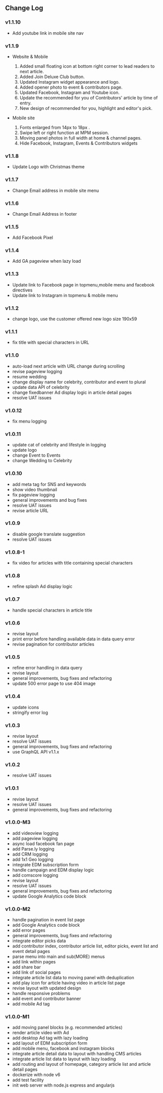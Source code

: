 ## Change Log

### v1.1.10
- Add youtube link in mobile site nav

### v1.1.9
- Website & Mobile
    1. Added small floating icon at bottom right corner to lead readers to next article.
    2. Added Join Deluxe Club button.
    3. Updated Instagram widget appearance and logo.
    4. Added opener photo to event & contributors page.
    5. Updated Facebook, Instagram and Youtube icon.
    6. Update the recommended for you of Contributors' article by time of entry.
    7. New design of recommended for you, highlight and editor's pick.

-   Mobile site
    1. Fonts enlarged from 14px to 18px .
    2. Swipe left or right function at MPM session.
    3. Moving panel photos in full width at home & channel pages.
    4. Hide Facebook, Instagram, Events & Contributors widgets

### v1.1.8
- Update Logo with Christmas theme

### v1.1.7
- Change Email address in mobile site menu 

### v1.1.6
- Change Email Address in footer 

### v1.1.5
- Add Facebook Pixel    

### v1.1.4
- Add GA pageview when lazy load    

### v1.1.3
- Update link to Facebook page in topmenu,mobile menu and facebook directives 
- Update link to Instagram in topmenu & mobile menu


### v1.1.2
- change logo, use the customer offered new logo size 190x59

### v1.1.1
- fix title with special characters in URL

### v1.1.0
- auto-load next article with URL change during scrolling
- revise pageview logging
- resume wedding
- change display name for celebrity, contributor and event to plural
- update data API of celebrity
- change fixedbanner Ad display logic in article detail pages
- resolve UAT issues

### v1.0.12
- fix menu logging

### v1.0.11
- update cat of celebrity and lifestyle in logging
- update logo
- change Event to Events
- change Wedding to Celebrity

### v1.0.10
- add meta tag for SNS and keywords
- show video thumbnail
- fix pageview logging
- general improvements and bug fixes
- resolve UAT issues
- revise article URL

### v1.0.9
- disable google translate suggestion
- resolve UAT issues

### v1.0.8-1
- fix video for articles with title containing special characters

### v1.0.8
- refine splash Ad display logic

### v1.0.7
- handle special characters in article title

### v1.0.6
- revise layout
- print error before handling available data in data query error
- revise pagination for contributor articles

### v1.0.5
- refine error handling in data query
- revise layout
- general improvements, bug fixes and refactoring
- update 500 error page to use 404 image

### v1.0.4
- update icons
- stringify error log

### v1.0.3
- revise layout
- resolve UAT issues
- general improvements, bug fixes and refactoring
- use GraphQL API v1.1.x

### v1.0.2
- resolve UAT issues

### v1.0.1
- revise layout
- resolve UAT issues
- general improvements, bug fixes and refactoring

### v1.0.0-M3
- add videoview logging
- add pageview logging
- async load facebook fan page
- add Parse.ly logging
- add CRM logging
- add 1x1 Geo logging
- integrate EDM subscription form
- handle campaign and EDM display logic
- add comscore logging
- revise layout
- resolve UAT issues
- general improvements, bug fixes and refactoring
- update Google Analytics code block

### v1.0.0-M2
- handle pagination in event list page
- add Google Analytics code block
- add error pages
- general improvements, bug fixes and refactoring
- integrate editor picks data
- add contributor index, contributor article list, editor picks, event list and event detail pages
- parse menu into main and sub(MORE) menus
- add link within pages
- add share bar
- add link of social pages
- integrate article list data to moving panel with deduplication
- add play icon for article having video in article list page
- revise layout with updated design
- handle responsive problems
- add event and contributor banner
- add mobile Ad tag

### v1.0.0-M1
- add moving panel blocks (e.g. recommended articles)
- render article video with Ad
- add desktop Ad tag with lazy loading
- add layout of EDM subscription form
- add mobile menu, facebook and instagram blocks
- integrate article detail data to layout with handling CMS articles
- integrate article list data to layout with lazy loading
- add routing and layout of homepage, category article list and article detail pages
- dockerize with node v6
- add test facility
- init web server with node.js express and angularjs
